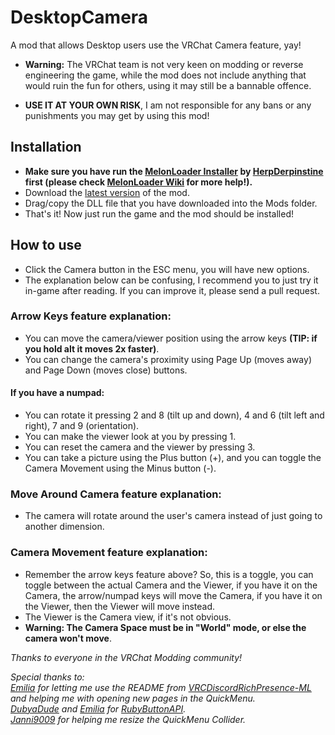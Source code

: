# DesktopCamera
A mod that allows Desktop users use the VRChat Camera feature, yay!

* **Warning:** The VRChat team is not very keen on modding or reverse engineering the game, while the mod does not include anything that would ruin the fun for others, using it may still be a bannable offence.

* **USE IT AT YOUR OWN RISK**, I am not responsible for any bans or any punishments you may get by using this mod!

## Installation
* **Make sure you have run the [MelonLoader Installer](https://github.com/HerpDerpinstine/MelonLoader/releases/latest/download/MelonLoader.Installer.exe) by [HerpDerpinstine](https://github.com/HerpDerpinstine) first (please check [MelonLoader Wiki](https://melonwiki.xyz) for more help!).**
* Download the [latest version](https://github.com/nitrog0d/DesktopCamera/releases/latest/download/DesktopCamera.dll) of the mod.
* Drag/copy the DLL file that you have downloaded into the Mods folder.
* That's it! Now just run the game and the mod should be installed!

## How to use
* Click the Camera button in the ESC menu, you will have new options.  
* The explanation below can be confusing, I recommend you to just try it in-game after reading. If you can improve it, please send a pull request.

### **Arrow Keys feature explanation:**
* You can move the camera/viewer position using the arrow keys **(TIP: if you hold alt it moves 2x faster)**.  
* You can change the camera's proximity using Page Up (moves away) and Page Down (moves close) buttons.

#### If you have a numpad:  
* You can rotate it pressing 2 and 8 (tilt up and down), 4 and 6 (tilt left and right), 7 and 9 (orientation).
* You can make the viewer look at you by pressing 1.  
* You can reset the camera and the viewer by pressing 3.  
* You can take a picture using the Plus button (+), and you can toggle the Camera Movement using the Minus button (-).  

### **Move Around Camera feature explanation:**
* The camera will rotate around the user's camera instead of just going to another dimension.

### **Camera Movement feature explanation:**
* Remember the arrow keys feature above? So, this is a toggle, you can toggle between the actual Camera and the Viewer, if you have it on the Camera, the arrow/numpad keys will move the Camera, if you have it on the Viewer, then the Viewer will move instead.  
* The Viewer is the Camera view, if it's not obvious.  
* **Warning: The Camera Space must be in "World" mode, or else the camera won't move**.

*Thanks to everyone in the VRChat Modding community!*  

*Special thanks to:*  
*[Emilia](https://github.com/thetrueyoshifan) for letting me use the README from [VRCDiscordRichPresence-ML](https://github.com/thetrueyoshifan/VRCDiscordRichPresence-ML) and helping me with opening new pages in the QuickMenu.*  
*[DubyaDude](https://github.com/DubyaDude) and [Emilia](https://github.com/thetrueyoshifan) for [RubyButtonAPI](https://github.com/DubyaDude/RubyButtonAPI).*  
*[Janni9009](https://github.com/Janni9009) for helping me resize the QuickMenu Collider.*
